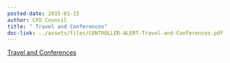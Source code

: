 ```yaml
---
posted-date: 2015-01-15
author: CFO Council
title: " Travel and Conferences"
doc-link: ../assets/files/CONTROLLER-ALERT-Travel-and-Conferences.pdf
---
```

[ Travel and Conferences]({{site.baseurl}}/assets/files/CONTROLLER-ALERT-Travel-and-Conferences.pdf)
